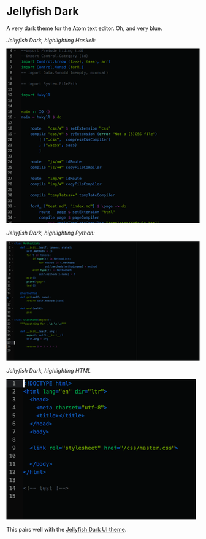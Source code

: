 # Jellyfish Dark

A very dark theme for the Atom text editor.
Oh, and very blue.


*Jellyfish Dark, highlighting Haskell:*

![Haskell Demo](https://github.com/fuzzballcat/jellyfish-dark-syntax/raw/master/img/haskell.png)

*Jellyfish Dark, highlighting Python:*

![Python Demo](https://github.com/fuzzballcat/jellyfish-dark-syntax/raw/master/img/python.png)

*Jellyfish Dark, highlighting HTML*

![HTML Demo](https://github.com/fuzzballcat/jellyfish-dark-syntax/raw/master/img/html.png)


This pairs well with the [Jellyfish Dark UI theme](https://atom.io/themes/jellyfish-dark-ui).
